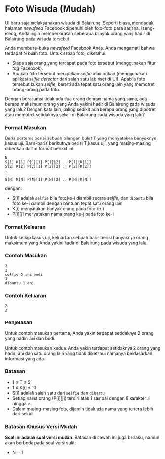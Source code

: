 # Foto Wisuda (Mudah)

UI baru saja melaksanakan wisuda di Balairung. Seperti biasa, mendadak halaman _newsfeed_ Facebook dipenuhi oleh foto-foto para sarjana. Iseng-iseng, Anda ingin memperkirakan seberapa banyak orang yang hadir di Balairung pada wisuda tersebut.

Anda membuka-buka _newsfeed_ Facebook Anda. Anda mengamati bahwa terdapat N buah foto. Untuk setiap foto, diketahui:

- Siapa saja orang yang terdapat pada foto tersebut (menggunakan fitur _tag_ Facebook).
- Apakah foto tersebut merupakan _selfie_ atau bukan (menggunakan aplikasi _selfie detector_ dari salah satu lab riset di UI). Apabila foto tersebut bukan _selfie_, berarti ada tepat satu orang lain yang memotret orang-orang pada foto.

Dengan berasumsi tidak ada dua orang dengan nama yang sama, ada berapa maksimum orang yang Anda yakini hadir di Balairung pada wisuda yang lalu? Dengan kata lain, paling sedikit ada berapa orang yang dipotret atau memotret setidaknya sekali di Balairung pada wisuda yang lalu?

### Format Masukan

Baris pertama berisi sebuah bilangan bulat T yang menyatakan banyaknya kasus uji. Baris-baris berikutnya berisi T kasus uji, yang masing-masing diberikan dalam format berikut ini:

```
N
S[1] K[1] P[1][1] P[1][2] .. P[1][K[1]]
S[2] K[2] P[2][1] P[2][2] .. P[2][K[2]]
.
.
S[N] K[N] P[N][1] P[N][2] .. P[N][K[N]]
```

dengan:

- S[i] adalah `selfie` bila foto ke-i diambil secara _selfie_, dan `dibantu` bila foto ke-i diambil dengan bantuan tepat satu orang lain
- K[i] menyatakan banyak orang pada foto ke-i
- P[i][j] menyatakan nama orang ke-j pada foto ke-i

### Format Keluaran

Untuk setiap kasus uji, keluarkan sebuah baris berisi banyaknya orang maksimum yang Anda yakini hadir di Balairung pada wisuda yang lalu.

### Contoh Masukan

```
2
1
selfie 2 ani budi
1
dibantu 1 ani
```

### Contoh Keluaran

```
2
2
```

### Penjelasan

Untuk contoh masukan pertama, Anda yakin terdapat setidaknya 2 orang yang hadir: ani dan budi.

Untuk contoh masukan kedua, Anda yakin terdapat setidaknya 2 orang yang hadir: ani dan satu orang lain yang tidak diketahui namanya berdasarkan informasi yang ada.

### Batasan

- 1 ≤ T ≤ 5
- 1 ≤ K[i] ≤ 10
- S[i] adalah salah satu dari `selfie` dan `dibantu`
- Setiap nama orang (P[i][j]) terdiri atas 1 sampai dengan 8 karakter `a` hingga `z`
- Dalam masing-masing foto, dijamin tidak ada nama yang tertera lebih dari sekali

### Batasan Khusus Versi Mudah

**Soal ini adalah soal versi mudah**. Batasan di bawah ini juga berlaku, namun akan berbeda pada soal versi sulit:

- N = 1

